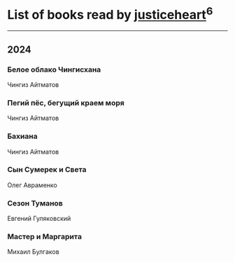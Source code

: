 # List of books read by [justiceheart](http://vk.com/id40488888)<sup>6</sup>
---

## 2024

### Белое облако Чингисхана
Чингиз Айтматов


### Пегий пёс, бегущий краем моря
Чингиз Айтматов


### Бахиана
Чингиз Айтматов


### Сын Сумерек и Света
Олег Авраменко


### Сезон Туманов
Евгений Гуляковский


### Мастер и Маргарита
Михаил Булгаков



